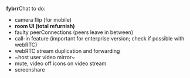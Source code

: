 **fybrr**Chat to do:

- camera flip (for mobile)
- **room UI (total refurnish)**
- faulty peerConnections (peers leave in between)
- call-in feature (important for enterprise version; check if possible with webRTC)
- webRTC stream duplication and forwarding
- ~host user video mirror~
- mute, video off icons on video stream
- screenshare
